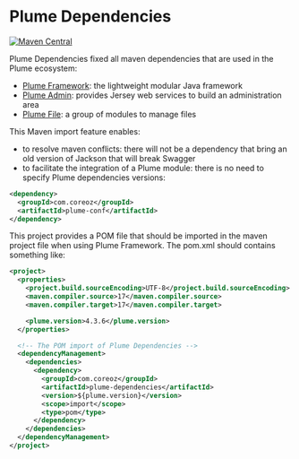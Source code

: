 Plume Dependencies
==================

[![Maven Central](https://maven-badges.herokuapp.com/maven-central/com.coreoz/plume-dependencies/badge.svg)](https://maven-badges.herokuapp.com/maven-central/com.coreoz/plume-dependencies)

Plume Dependencies fixed all maven dependencies that are used in the Plume ecosystem:
- [Plume Framework](https://github.com/Coreoz/Plume): the lightweight modular Java framework
- [Plume Admin](https://github.com/Coreoz/Plume-admin): provides Jersey web services to build an administration area
- [Plume File](https://github.com/Coreoz/Plume-file): a group of modules to manage files

This Maven import feature enables:
- to resolve maven conflicts: there will not be a dependency that bring an old version of Jackson that will break Swagger
- to facilitate the integration of a Plume module: there is no need to specify Plume dependencies versions:
```xml
<dependency>
  <groupId>com.coreoz</groupId>
  <artifactId>plume-conf</artifactId>
</dependency>
```

This project provides a POM file that should be imported in the maven project file when using Plume Framework.
The pom.xml should contains something like:
```xml
<project>
  <properties>
    <project.build.sourceEncoding>UTF-8</project.build.sourceEncoding>
    <maven.compiler.source>17</maven.compiler.source>
    <maven.compiler.target>17</maven.compiler.target>

    <plume.version>4.3.6</plume.version>
  </properties>

  <!-- The POM import of Plume Dependencies -->
  <dependencyManagement>
    <dependencies>
      <dependency>
        <groupId>com.coreoz</groupId>
        <artifactId>plume-dependencies</artifactId>
        <version>${plume.version}</version>
        <scope>import</scope>
        <type>pom</type>
      </dependency>
    </dependencies>
  </dependencyManagement>
</project>
```

